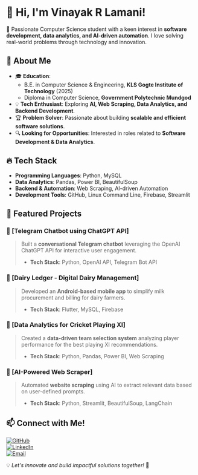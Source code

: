 # 👋 Hi, I'm Vinayak R Lamani!

🚀 Passionate Computer Science student with a keen interest in **software development, data analytics, and AI-driven automation**. I love solving real-world problems through technology and innovation.

## 🎯 About Me
- 🎓 **Education**:  
  - B.E. in Computer Science & Engineering, **KLS Gogte Institute of Technology** (2025)  
  - Diploma in Computer Science, **Government Polytechnic Mundgod**  
- 💡 **Tech Enthusiast**: Exploring **AI, Web Scraping, Data Analytics, and Backend Development**.
- 🏆 **Problem Solver**: Passionate about building **scalable and efficient software solutions**.
- 🔍 **Looking for Opportunities**: Interested in roles related to **Software Development & Data Analytics**.

## 🔥 Tech Stack
- **Programming Languages**: Python, MySQL  
- **Data Analytics**: Pandas, Power BI, BeautifulSoup  
- **Backend & Automation**: Web Scraping, AI-driven Automation  
- **Development Tools**: GitHub, Linux Command Line, Firebase, Streamlit  

## 🚀 Featured Projects
### 🔹 [Telegram Chatbot using ChatGPT API]
> Built a **conversational Telegram chatbot** leveraging the OpenAI ChatGPT API for interactive user engagement.
> - **Tech Stack**: Python, OpenAI API, Telegram Bot API

### 🔹 [Dairy Ledger - Digital Dairy Management]
> Developed an **Android-based mobile app** to simplify milk procurement and billing for dairy farmers.
> - **Tech Stack**: Flutter, MySQL, Firebase

### 🔹 [Data Analytics for Cricket Playing XI]
> Created a **data-driven team selection system** analyzing player performance for the best playing XI recommendations.
> - **Tech Stack**: Python, Pandas, Power BI, Web Scraping

### 🔹 [AI-Powered Web Scraper]
> Automated **website scraping** using AI to extract relevant data based on user-defined prompts.
> - **Tech Stack**: Python, Streamlit, BeautifulSoup, LangChain

## 📫 Connect with Me!
[![GitHub](https://img.shields.io/badge/GitHub-000?style=for-the-badge&logo=github)](https://github.com/Vinayak-R-Lamani)  
[![LinkedIn](https://img.shields.io/badge/LinkedIn-0077B5?style=for-the-badge&logo=linkedin)](https://linkedin.com/in/vinayak-lamani-b5a2a8295/)  
[![Email](https://img.shields.io/badge/Email-D14836?style=for-the-badge&logo=gmail)](mailto:vinayaklamani8904@gmail.com)  

💡 *Let's innovate and build impactful solutions together!* 🚀  
